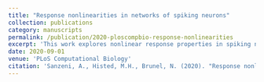 ```yaml
---
title: "Response nonlinearities in networks of spiking neurons"
collection: publications
category: manuscripts
permalink: /publication/2020-ploscompbio-response-nonlinearities
excerpt: 'This work explores nonlinear response properties in spiking neural networks.'
date: 2020-09-01
venue: 'PLoS Computational Biology'
citation: 'Sanzeni, A., Histed, M.H., Brunel, N. (2020). "Response nonlinearities in networks of spiking neurons." <i>PLoS Computational Biology</i> 16(9): e1008165.'
---
```

